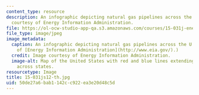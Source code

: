 ```yaml
---
content_type: resource
description: An infographic depicting natural gas pipelines across the U.S. Image
  courtesy of Energy Information Administration.
file: https://ol-ocw-studio-app-qa.s3.amazonaws.com/courses/15-031j-energy-decisions-markets-and-policies-spring-2012/50de27a6bab1142cc922ea3e20d48c5d_15-031js12-th.jpg
file_type: image/jpeg
image_metadata:
  caption: An infographic depicting natural gas pipelines across the U.S. (Image courtesy
    of [Energy Information Administration](http://www.eia.gov/).)
  credit: Image courtesy of Energy Information Administration.
  image-alt: Map of the United States with red and blue lines extending within and
    across states.
resourcetype: Image
title: 15-031js12-th.jpg
uid: 50de27a6-bab1-142c-c922-ea3e20d48c5d
---
```

